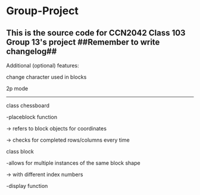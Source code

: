 # Group-Project
This is the source code for CCN2042 Class 103 Group 13's project
##Remember to write changelog##
--------------------------------------------------------------------------------

Additional (optional) features:

change character used in blocks

2p mode

--------------------------------------------------------------------------------

class chessboard

 -placeblock function
 
  -> refers to block objects for coordinates
  
  -> checks for completed rows/columns every time

class block

 -allows for multiple instances of the same block shape
 
  -> with different index numbers
  
 -display function
